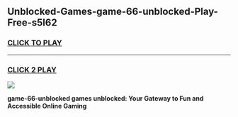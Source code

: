 
## Unblocked-Games-game-66-unblocked-Play-Free-s5l62
<h3>
<a href="https://premium76.site?title=game-66-unblocked&ref=17A">CLICK TO PLAY</a></h3>
<hr>

<h3>
<a href="https://premium76.site?title=game-66-unblocked&ref=17A">CLICK 2 PLAY</a>
  
</h3>

<a href="https://premium76.site?title=game-66-unblocked&ref=17A"><img src="https://clearcache.store/games.png"></a>


**game-66-unblocked games unblocked: Your Gateway to Fun and Accessible Online Gaming**
